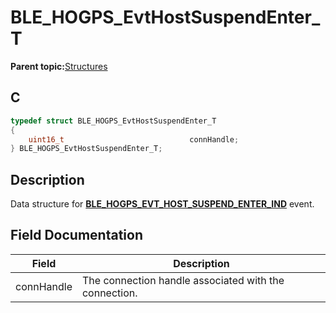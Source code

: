 # BLE\_HOGPS\_EvtHostSuspendEnter\_T

**Parent topic:**[Structures](GUID-D9903AE5-6718-4899-A401-83925D74C336.md)

## C

```c
typedef struct BLE_HOGPS_EvtHostSuspendEnter_T
{
    uint16_t                            connHandle;
} BLE_HOGPS_EvtHostSuspendEnter_T;
```

## Description

Data structure for **[BLE\_HOGPS\_EVT\_HOST\_SUSPEND\_ENTER\_IND](GUID-FD46DA44-7917-4D0D-B093-1B426A48DF54.md)** event.

## Field Documentation

|Field|Description|
|-----|-----------|
|connHandle|The connection handle associated with the connection.|

